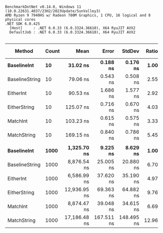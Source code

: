 ```

BenchmarkDotNet v0.14.0, Windows 11 (10.0.22631.4037/23H2/2023Update/SunValley3)
AMD Ryzen 9 7940HS w/ Radeon 780M Graphics, 1 CPU, 16 logical and 8 physical cores
.NET SDK 6.0.425
  [Host]     : .NET 6.0.33 (6.0.3324.36610), X64 RyuJIT AVX2
  DefaultJob : .NET 6.0.33 (6.0.3324.36610), X64 RyuJIT AVX2


```
| Method         | Count | Mean         | Error      | StdDev     | Ratio | RatioSD | Gen0   | Gen1   | Allocated | Alloc Ratio |
|--------------- |------ |-------------:|-----------:|-----------:|------:|--------:|-------:|-------:|----------:|------------:|
| **BaselineInt**    | **10**    |     **31.02 ns** |   **0.188 ns** |   **0.176 ns** |  **1.00** |    **0.01** | **0.0134** |      **-** |     **112 B** |        **1.00** |
| BaselineString | 10    |     79.06 ns |   0.543 ns |   0.508 ns |  2.55 |    0.02 | 0.0372 |      - |     312 B |        2.79 |
| EitherInt      | 10    |     90.53 ns |   1.686 ns |   1.577 ns |  2.92 |    0.05 | 0.0468 |      - |     392 B |        3.50 |
| EitherString   | 10    |    125.07 ns |   0.716 ns |   0.670 ns |  4.03 |    0.03 | 0.0658 |      - |     552 B |        4.93 |
| MatchInt       | 10    |    103.23 ns |   0.615 ns |   0.575 ns |  3.33 |    0.03 | 0.0421 |      - |     352 B |        3.14 |
| MatchString    | 10    |    169.15 ns |   0.840 ns |   0.786 ns |  5.45 |    0.04 | 0.0658 |      - |     552 B |        4.93 |
|                |       |              |            |            |       |         |        |        |           |             |
| **BaselineInt**    | **1000**  |  **1,325.70 ns** |   **9.225 ns** |   **8.629 ns** |  **1.00** |    **0.01** | **0.4864** |      **-** |    **4072 B** |        **1.00** |
| BaselineString | 1000  |  8,876.54 ns |  25.005 ns |  20.880 ns |  6.70 |    0.04 | 4.7607 | 0.6104 |   39912 B |        9.80 |
| EitherInt      | 1000  |  6,586.99 ns |  37.620 ns |  35.190 ns |  4.97 |    0.04 | 3.8300 | 0.3815 |   32072 B |        7.88 |
| EitherString   | 1000  | 12,936.95 ns |  69.363 ns |  64.882 ns |  9.76 |    0.08 | 7.6294 | 1.2970 |   63912 B |       15.70 |
| MatchInt       | 1000  |  8,874.47 ns |  39.048 ns |  34.615 ns |  6.69 |    0.05 | 3.3417 | 0.0458 |   28072 B |        6.89 |
| MatchString    | 1000  | 17,186.48 ns | 167.511 ns | 148.495 ns | 12.96 |    0.14 | 7.6294 | 0.9155 |   63912 B |       15.70 |
